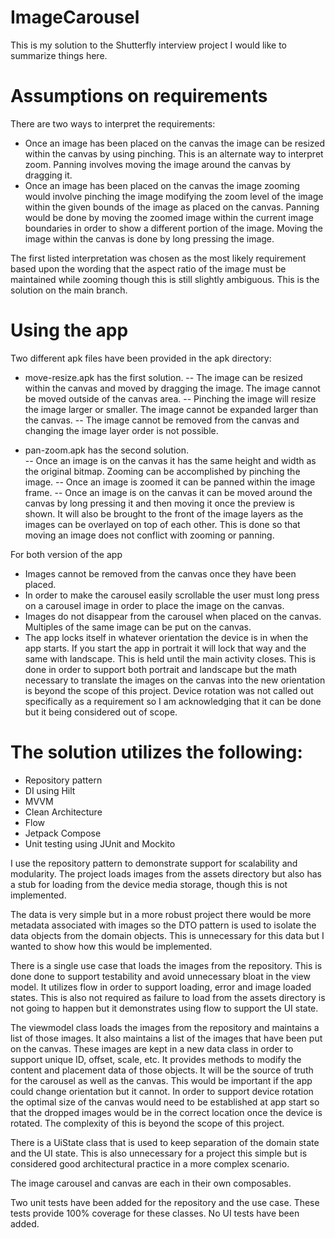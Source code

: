 

# ImageCarousel

This is my solution to the Shutterfly interview project  I would like to summarize things here.

# Assumptions on requirements
There are two ways to interpret the requirements:
- Once an image has been placed on the canvas the image can be resized within the canvas by using pinching.  This is an alternate way to interpret zoom.  Panning involves moving the image 
around the canvas by dragging it.
- Once an image has been placed on the canvas the image zooming would involve pinching the image modifying the zoom level of the image within the given bounds of the image as placed
on the canvas.  Panning would be done by moving the zoomed image within the current image boundaries in order to show a different portion of the image.  Moving the image within
the canvas is done by long pressing the image.

The first listed interpretation was chosen as the most likely requirement based upon the wording that the aspect ratio of the image must be maintained while zooming though this
is still slightly ambiguous.  This is the solution on the main branch.

# Using the app

Two different apk files have been provided in the apk directory:
- move-resize.apk has the first solution.
-- The image can be resized within the canvas and moved by dragging the image.  The image cannot be moved outside of the canvas area.
-- Pinching the image will resize the image larger or smaller.  The image cannot be expanded larger than the canvas.
-- The image cannot be removed from the canvas and changing the image layer order is not possible.

- pan-zoom.apk has the second solution.  
-- Once an image is on the canvas it has the same height and width as the original bitmap.  Zooming can be accomplished by pinching the image.
-- Once an image is zoomed it can be panned within the image frame.
-- Once an image is on the canvas it can be moved around the canvas by long pressing it and then moving it once the preview is shown.  It will also be
  brought to the front of the image layers as the images can be overlayed on top of each other.  This is done so that moving an image does not conflict
  with zooming or panning.

For both version of the app
- Images cannot be removed from the canvas once they have been placed.
- In order to make the carousel easily scrollable the user must long press on a carousel image in order to place the image on the canvas.
- Images do not disappear from the carousel when placed on the canvas.  Multiples of the same image can be put on the canvas.
- The app locks itself in whatever orientation the device is in when the app starts.  If you start the app in portrait it will lock that way and
the same with landscape.  This is held until the main activity closes.  This is done in order to support both portrait and landscape but the 
math necessary to translate the images on the canvas into the new orientation is beyond the scope of this project.  Device rotation was not
called out specifically as a requirement so I am acknowledging that it can be done but it being considered out of scope.


# The solution utilizes the following:
* Repository pattern
* DI using Hilt
* MVVM
* Clean Architecture
* Flow
* Jetpack Compose
* Unit testing using JUnit and Mockito

I use the repository pattern to demonstrate support for scalability and modularity.  The project loads images from the assets directory
but also has a stub for loading from the device media storage, though this is not implemented.

The data is very simple but in a more robust project there would be more metadata associated with images so the DTO pattern is used to isolate
the data objects from the domain objects.  This is unnecessary for this data but I wanted to show how this would be implemented.

There is a single use case that loads the images from the repository.  This is done done to support testability and avoid unnecessary bloat in the view model.
It utilizes flow in order to support loading, error and image loaded states.  This is also not required as failure to load from the assets directory is not going to
happen but it demonstrates using flow to support the UI state.

The viewmodel class loads the images from the repository and maintains a list of those images.  It also maintains a list of the images that have been put on the canvas.
These images are kept in a new data class in order to support unique ID, offset, scale, etc.  It provides methods to modify the content and placement data of those objects.
It will be the source of truth for the carousel as well as the canvas.  This would be important if the app could change orientation but it cannot.  In order to support device 
rotation the optimal size of the canvas would need to be established at app start so that the dropped images would be in the correct location once the device is rotated.  The
complexity of this is beyond the scope of this project.  

There is a UiState class that is used to keep separation of the domain state and the UI state.  This is also unnecessary for a project this simple but is considered
good architectural practice in a more complex scenario.

The image carousel and canvas are each in their own composables.  

Two unit tests have been added for the repository and the use case.  These tests provide 100% coverage for these classes.  No UI tests have been added.
